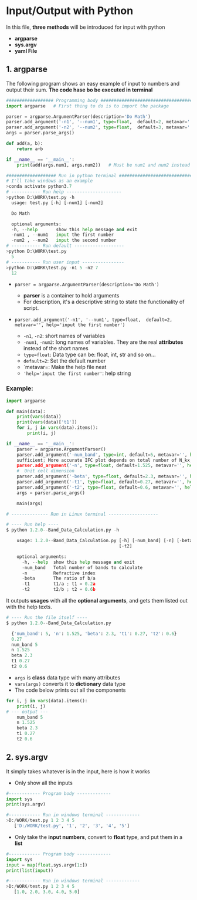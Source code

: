 # Input/Output with Python

In this file, **three methods** will be introduced for input with python
  - **argparse**
  - **sys.argv**
  - **yaml File**

  ## 1. **argparse**

The following program shows an easy example of input to numbers and output their sum. __The code hase bo be executed in terminal__
```python
################## Programming body ###################################
import argparse   # First thing to do is to import the package

parser = argparse.ArgumentParser(description='Do Math')
parser.add_argument('-n1', '--num1', type=float,  default=2, metavar='', help='input the first number')
parser.add_argument('-n2', '--num2', type=float,  default=3, metavar='', help='input the second number')
args = parser.parse_args()

def add(a, b):
    return a+b

if __name__ == '__main__':
    print(add(args.num1, args.num2))   # Must be num1 and num2 instead of n1 and n2
```
```python
################### Run in python terminal ############################
# I'll take windows as an example
>conda activate python3.7
# ----------- Run help ---------------------
>python D:\WORK\test.py -h
  usage: test.py [-h] [-num1] [-num2]

  Do Math

  optional arguments:
  -h, --help       show this help message and exit
  -num1 , --num1   input the first number
  -num2 , --num2   input the second number
# ----------- Run default -------------------
>python D:\WORK\test.py
  5
# ----------- Run user input ----------------
>python D:\WORK\test.py -n1 5 -n2 7
  12
```
  - `parser = argparse.ArgumentParser(description='Do Math')`
    - **parser** is a container to hold arguments
    - For description, it's a descriptive string to state the functionality of script.
  - `parser.add_argument('-n1', '--num1', type=float,  default=2, metavar='', help='input the first number')`

    - `-n1`, `-n2`: short names of variables
    - `-num1`, `-num2`: long names of variables. They are the real **attributes** instead of the short names
    - `type=float`: Data type can be: float, int, str and so on...
    - `default=2`: Set the default number
    - `metavar=: Make the help file neat
    - `'help='input the first number'`: help string

### Example:
```python
import argparse

def main(data):
    print(vars(data))
    print(vars(data)['t1'])
    for i, j in vars(data).items():
        print(i, j)

if __name__ == '__main__':
    parser = argparse.ArgumentParser()
    parser.add_argument('-num_band', type=int, default=5, metavar='', help='Total number of bands to calculate')
    sufficient; More accurate IFC plot depends on total number of N_kx, N_ky')
    parser.add_argument('-n', type=float, default=1.525, metavar='', help='Refractive index')
    #  Unit cell dimension
    parser.add_argument('-beta', type=float, default=2.3, metavar='', help='The ratio of b/a')
    parser.add_argument('-t1', type=float, default=0.27, metavar='', help='t1/a ; t1 = 0.2a')
    parser.add_argument('-t2', type=float, default=0.6, metavar='', help='t2/b ; t2 = 0.6b')
    args = parser.parse_args()

    main(args)
```
```python
# -------------- Run in Linux terminal -------------------

# ---- Run help ----
$ python 1.2.0--Band_Data_Calculation.py -h

    usage: 1.2.0--Band_Data_Calculation.py [-h] [-num_band] [-n] [-beta] [-t1]
                                           [-t2]

    optional arguments:
      -h, --help  show this help message and exit
      -num_band   Total number of bands to calculate
      -n          Refractive index
      -beta       The ratio of b/a
      -t1         t1/a ; t1 = 0.2a
      -t2         t2/b ; t2 = 0.6b
```
It outputs **usages** with all the **optional arguments**, and gets them listed out with the help texts.
```python
# ---- Run the file itself ----
$ python 1.2.0--Band_Data_Calculation.py

  {'num_band': 5, 'n': 1.525, 'beta': 2.3, 't1': 0.27, 't2': 0.6}
  0.27
  num_band 5
  n 1.525
  beta 2.3
  t1 0.27
  t2 0.6

```
   - `args` is **class** data type with many attributes
   - `vars(args)` converts it to **dictionary** data type
   - The code below prints out all the components
   ```python
   for i, j in vars(data).items():
       print(i, j)
# --- output ---
       num_band 5
       n 1.525
       beta 2.3
       t1 0.27
       t2 0.6
  ```

## 2. **sys.argv**

It simply takes whatever is in the input, here is how it works
 - Only show all the inputs

 ```python
 #------------ Program body -------------
 import sys
 print(sys.argv)
 ```
 ```python
 #------------ Run in windows terminal -------------
 >D:/WORK/test.py 1 2 3 4 5
    ['D:/WORK/test.py', '1', '2', '3', '4', '5']
 ```

 - Only take the **input numbers**, convert to **float** type, and put them in a **list**
 ```python
 #------------ Program body -------------
 import sys
 input = map(float,sys.argv[1:])
 print(list(input))
 ```
 ```python
 #------------ Run in windows terminal -------------
 >D:/WORK/test.py 1 2 3 4 5
    [1.0, 2.0, 3.0, 4.0, 5.0]
 ```
